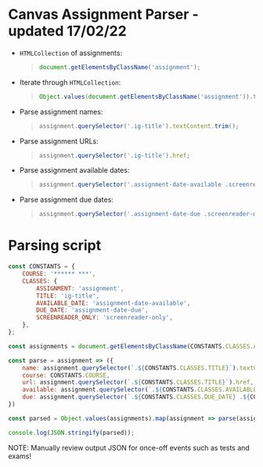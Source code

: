 # Canvas Assignment Parser - updated 17/02/22

- `HTMLCollection` of assignments:
  > ```javascript
  > document.getElementsByClassName('assignment');
  > ```

- Iterate through `HTMLCollection`:
  > ```javascript
  > Object.values(document.getElementsByClassName('assignment')).forEach(assignment => ...);
  > ```

- Parse assignment names:
  > ```javascript
  > assignment.querySelector('.ig-title').textContent.trim();
  > ```

- Parse assignment URLs:
  > ```javascript
  > assignment.querySelector('.ig-title').href;
  > ```

- Parse assignment available dates:
  > ```javascript
  > assignment.querySelector('.assignment-date-available .screenreader-only')?.textContent.trim() ?? '';
  > ```

- Parse assignment due dates:
  > ```javascript
  > assignment.querySelector('.assignment-date-due .screenreader-only')?.textContent.trim() ?? '';
  > ```

# Parsing script

```javascript
const CONSTANTS = {
	COURSE: '****** ***',
	CLASSES: {
		ASSIGNMENT: 'assignment',
		TITLE: 'ig-title',
		AVAILABLE_DATE: 'assignment-date-available',
		DUE_DATE: 'assignment-date-due',
		SCREENREADER_ONLY: 'screenreader-only',
	},
};

const assignments = document.getElementsByClassName(CONSTANTS.CLASSES.ASSIGNMENT);

const parse = assignment => ({
	name: assignment.querySelector(`.${CONSTANTS.CLASSES.TITLE}`).textContent.trim(),
	course: CONSTANTS.COURSE,
	url: assignment.querySelector(`.${CONSTANTS.CLASSES.TITLE}`).href,
	available: assignment.querySelector(`.${CONSTANTS.CLASSES.AVAILABLE_DATE} .${CONSTANTS.CLASSES.SCREENREADER_ONLY}`)?.textContent.trim() ?? '',
	due: assignment.querySelector(`.${CONSTANTS.CLASSES.DUE_DATE} .${CONSTANTS.CLASSES.SCREENREADER_ONLY}`)?.textContent.trim() ?? '',
})

const parsed = Object.values(assignments).map(assignment => parse(assignment));

console.log(JSON.stringify(parsed));
```

NOTE: Manually review output JSON for once-off events such as tests and exams!
